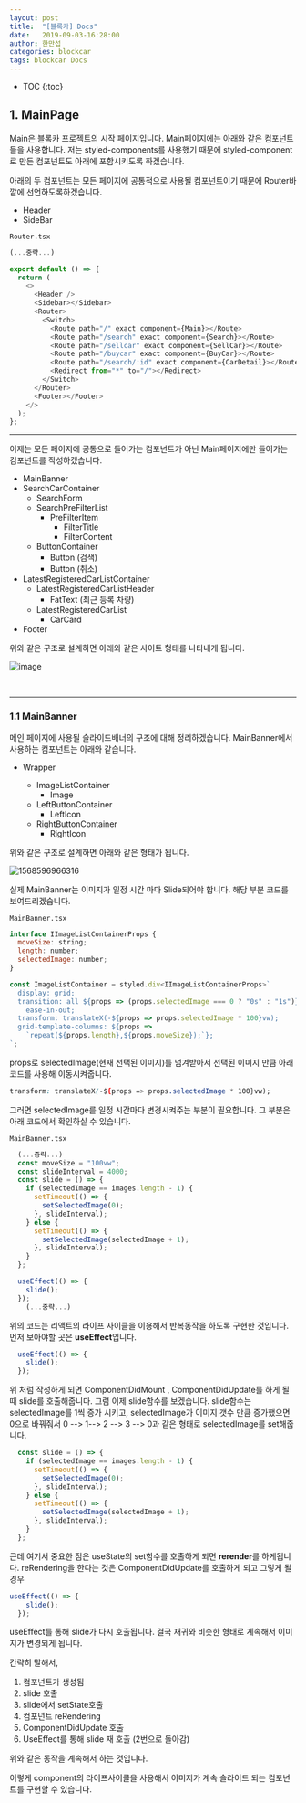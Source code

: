 ```yaml
---
layout: post
title:  "[블록카] Docs"
date:   2019-09-03-16:28:00
author: 한만섭
categories: blockcar
tags: blockcar Docs
---
```




* TOC
{:toc}


## 1. MainPage

Main은 블록카 프로젝트의 시작 페이지입니다. Main페이지에는 아래와 같은 컴포넌트들을 사용합니다.  저는 styled-components를 사용했기 때문에 styled-component로 만든 컴포넌트도 아래에 포함시키도록 하겠습니다.   



아래의 두 컴포넌트는 모든 페이지에 공통적으로 사용될 컴포넌트이기 때문에 Router바깥에 선언하도록하겠습니다.  

- Header
- SideBar

`Router.tsx`

```js
(...중략...)

export default () => {
  return (
    <>
      <Header />
      <Sidebar></Sidebar>
      <Router>
        <Switch>
          <Route path="/" exact component={Main}></Route>
          <Route path="/search" exact component={Search}></Route>
          <Route path="/sellcar" exact component={SellCar}></Route>
          <Route path="/buycar" exact component={BuyCar}></Route>
          <Route path="/search/:id" exact component={CarDetail}></Route>
          <Redirect from="*" to="/"></Redirect>
        </Switch>
      </Router>
      <Footer></Footer>
    </>
  );
};

```



***



이제는 모든 페이지에 공통으로 들어가는 컴포넌트가 아닌 Main페이지에만 들어가는 컴포넌트를 작성하겠습니다.  



- MainBanner
- SearchCarContainer
  - SearchForm
  - SearchPreFilterList
    - PreFilterItem
      - FilterTitle
      - FilterContent
  - ButtonContainer
    - Button (검색)
    - Button (취소)
- LatestRegisteredCarListContainer
  - LatestRegisteredCarListHeader
    - FatText (최근 등록 차량)
  - LatestRegisteredCarList
    - CarCard
- Footer



위와 같은 구조로 설계하면 아래와 같은 사이트 형태를 나타내게 됩니다.  

![image](img/64930351-0fd18380-d86b-11e9-80cc-3e7a3f84d8a1-1568598312390.png)

​	



***



### 1.1 MainBanner

메인 페이지에 사용될 슬라이드배너의 구조에 대해 정리하겠습니다.  MainBanner에서 사용하는 컴포넌트는 아래와 같습니다.  

- Wrapper

  - ImageListContainer
    - Image
  - LeftButtonContainer
    - LeftIcon
  - RightButtonContainer
    - RightIcon

  

위와 같은 구조로 설계하면 아래와 같은 형태가 됩니다.  

![1568596966316](img/1568596966316.png)

실제 MainBanner는 이미지가 일정 시간 마다 Slide되어야 합니다. 해당 부분 코드를 보여드리겠습니다.  

`MainBanner.tsx`

```js
interface IImageListContainerProps {
  moveSize: string;
  length: number;
  selectedImage: number;
}

const ImageListContainer = styled.div<IImageListContainerProps>`
  display: grid;
  transition: all ${props => (props.selectedImage === 0 ? "0s" : "1s")}
    ease-in-out;
  transform: translateX(-${props => props.selectedImage * 100}vw);
  grid-template-columns: ${props =>
    `repeat(${props.length},${props.moveSize});`};
`;
```

props로 selectedImage(현재 선택된 이미지)를 넘겨받아서 선택된 이미지 만큼 아래 코드를 사용해 이동시켜줍니다. 

```css
transform: translateX(-${props => props.selectedImage * 100}vw);
```



그러면 selectedImage를 일정 시간마다 변경시켜주는 부분이 필요합니다. 그 부분은 아래 코드에서 확인하실 수 있습니다.  

`MainBanner.tsx`

```js
  (...중략...)
  const moveSize = "100vw";
  const slideInterval = 4000;
  const slide = () => {
    if (selectedImage == images.length - 1) {
      setTimeout(() => {
        setSelectedImage(0);
      }, slideInterval);
    } else {
      setTimeout(() => {
        setSelectedImage(selectedImage + 1);
      }, slideInterval);
    }
  };

  useEffect(() => {
    slide();
  });
    (...중략...)
```



위의 코드는 리액트의 라이프 사이클을 이용해서 반복동작을 하도록 구현한 것입니다. 먼저 보아야할 곳은 **useEffect**입니다.  

```js
  useEffect(() => {
    slide();
  });
```

위 처럼 작성하게 되면 ComponentDidMount , ComponentDidUpdate를 하게 될 때 slide를 호출해줍니다. 그럼 이제 slide함수를 보겠습니다. slide함수는 selectedImage를 1씩 증가 시키고, selectedImage가 이미지 갯수 만큼 증가했으면 0으로 바꿔줘서 0 --> 1--> 2 --> 3 --> 0과 같은 형태로 selectedImage를 set해줍니다. 

```js
  const slide = () => {
    if (selectedImage == images.length - 1) {
      setTimeout(() => {
        setSelectedImage(0);
      }, slideInterval);
    } else {
      setTimeout(() => {
        setSelectedImage(selectedImage + 1);
      }, slideInterval);
    }
  };

```

 근데 여기서 중요한 점은 useState의 set함수를 호출하게 되면 **rerender**를 하게됩니다. reRendering을 한다는 것은 ComponentDidUpdate를 호출하게 되고 그렇게 될 경우 

```js
useEffect(() => {
    slide();
  });
```

useEffect를 통해 slide가 다시 호출됩니다. 결국 재귀와 비슷한 형태로 계속해서 이미지가 변경되게 됩니다.  



간략히 말해서, 

1. 컴포넌트가 생성됨 
2. slide 호출 
3. slide에서 setState호출
4.  컴포넌트 reRendering 
5. ComponentDidUpdate 호출 
6. UseEffect를 통해 slide 재 호출 (2번으로 돌아감)

위와 같은 동작을 계속해서 하는 것입니다.  



이렇게 component의 라이프사이클을 사용해서 이미지가 계속 슬라이드 되는 컴포넌트를 구현할 수 있습니다. 

